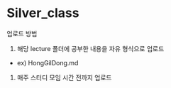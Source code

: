 # Silver_class

업로드 방법
1. 해당 lecture 폴더에 공부한 내용을 자유 형식으로 업로드
  * ex) HongGilDong.md
  
1. 매주 스터디 모임 시간 전까지 업로드
